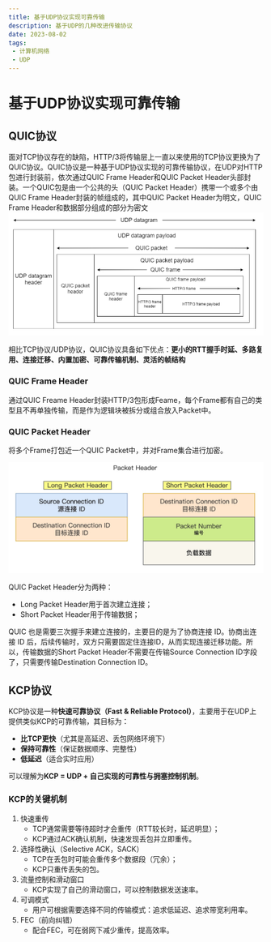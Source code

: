 ```yaml
---
title: 基于UDP协议实现可靠传输
description: 基于UDP的几种改进传输协议
date: 2023-08-02
tags: 
 - 计算机网络
 - UDP
---
```


# 基于UDP协议实现可靠传输

## QUIC协议

面对TCP协议存在的缺陷，HTTP/3将传输层上一直以来使用的TCP协议更换为了QUIC协议。QUIC协议是一种基于UDP协议实现的可靠传输协议，在UDP对HTTP包进行封装前，依次通过QUIC Frame Header和QUIC Packet Header头部封装。一个QUIC包是由一个公共的头（QUIC Packet Header）携带一个或多个由QUIC Frame Header封装的帧组成的，其中QUIC Packet Header为明文，QUIC Frame Header和数据部分组成的部分为密文
![](./assets/quic_header.png)

相比TCP协议/UDP协议，QUIC协议具备如下优点：**更小的RTT握手时延、多路复用、连接迁移、内置加密、可靠传输机制、灵活的帧结构**

### QUIC Frame Header

通过QUIC Freame Header封装HTTP/3包形成Feame，每个Frame都有自己的类型且不再单独传输，而是作为逻辑块被拆分或组合放入Packet中。

### QUIC Packet Header
将多个Frame打包近一个QUIC Packet中，并对Frame集合进行加密。

![](./assets/packet_header.png)

QUIC Packet Header分为两种：
- Long Packet Header用于首次建立连接；
- Short Packet Header用于传输数据；

QUIC 也是需要三次握手来建立连接的，主要目的是为了协商连接 ID。协商出连接 ID 后，后续传输时，双方只需要固定住连接ID，从而实现连接迁移功能。所以，传输数据的Short Packet Header不需要在传输Source Connection ID字段了，只需要传输Destination Connection ID。

### 


## KCP协议

KCP协议是一种**快速可靠协议（Fast & Reliable Protocol）**，主要用于在UDP上提供类似KCP的可靠传输，其目标为：
- **比TCP更快**（尤其是高延迟、丢包网络环境下）
- **保持可靠性**（保证数据顺序、完整性）
- **低延迟**（适合实时应用）

可以理解为**KCP = UDP + 自己实现的可靠性与拥塞控制机制**。

### KCP的关键机制

1. 快速重传
    - TCP通常需要等待超时才会重传（RTT较长时，延迟明显）；
    - KCP通过ACK确认机制，快速发现丢包并立即重传。
2. 选择性确认（Selective ACK，SACK）
    - TCP在丢包时可能会重传多个数据段（冗余）；
    - KCP只重传丢失的包。
3. 流量控制和滑动窗口
    - KCP实现了自己的滑动窗口，可以控制数据发送速率。
4. 可调模式
    - 用户可根据需要选择不同的传输模式：追求低延迟、追求带宽利用率。
5. FEC（前向纠错）
    - 配合FEC，可在弱网下减少重传，提高效率。
